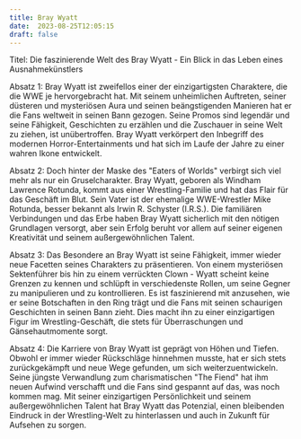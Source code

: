 ```yaml
---
title: Bray Wyatt
date:  2023-08-25T12:05:15
draft: false
---
```


Titel: Die faszinierende Welt des Bray Wyatt - Ein Blick in das Leben eines Ausnahmekünstlers

Absatz 1: Bray Wyatt ist zweifellos einer der einzigartigsten Charaktere, die die WWE je hervorgebracht hat. Mit seinem unheimlichen Auftreten, seiner düsteren und mysteriösen Aura und seinen beängstigenden Manieren hat er die Fans weltweit in seinen Bann gezogen. Seine Promos sind legendär und seine Fähigkeit, Geschichten zu erzählen und die Zuschauer in seine Welt zu ziehen, ist unübertroffen. Bray Wyatt verkörpert den Inbegriff des modernen Horror-Entertainments und hat sich im Laufe der Jahre zu einer wahren Ikone entwickelt.

Absatz 2: Doch hinter der Maske des "Eaters of Worlds" verbirgt sich viel mehr als nur ein Gruselcharakter. Bray Wyatt, geboren als Windham Lawrence Rotunda, kommt aus einer Wrestling-Familie und hat das Flair für das Geschäft im Blut. Sein Vater ist der ehemalige WWE-Wrestler Mike Rotunda, besser bekannt als Irwin R. Schyster (I.R.S.). Die familiären Verbindungen und das Erbe haben Bray Wyatt sicherlich mit den nötigen Grundlagen versorgt, aber sein Erfolg beruht vor allem auf seiner eigenen Kreativität und seinem außergewöhnlichen Talent.

Absatz 3: Das Besondere an Bray Wyatt ist seine Fähigkeit, immer wieder neue Facetten seines Charakters zu präsentieren. Von einem mysteriösen Sektenführer bis hin zu einem verrückten Clown - Wyatt scheint keine Grenzen zu kennen und schlüpft in verschiedenste Rollen, um seine Gegner zu manipulieren und zu kontrollieren. Es ist faszinierend mit anzusehen, wie er seine Botschaften in den Ring trägt und die Fans mit seinen schaurigen Geschichten in seinen Bann zieht. Dies macht ihn zu einer einzigartigen Figur im Wrestling-Geschäft, die stets für Überraschungen und Gänsehautmomente sorgt.

Absatz 4: Die Karriere von Bray Wyatt ist geprägt von Höhen und Tiefen. Obwohl er immer wieder Rückschläge hinnehmen musste, hat er sich stets zurückgekämpft und neue Wege gefunden, um sich weiterzuentwickeln. Seine jüngste Verwandlung zum charismatischen "The Fiend" hat ihm neuen Aufwind verschafft und die Fans sind gespannt auf das, was noch kommen mag. Mit seiner einzigartigen Persönlichkeit und seinem außergewöhnlichen Talent hat Bray Wyatt das Potenzial, einen bleibenden Eindruck in der Wrestling-Welt zu hinterlassen und auch in Zukunft für Aufsehen zu sorgen.